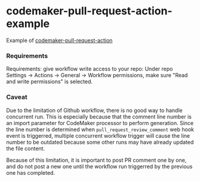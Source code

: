 # codemaker-pull-request-action-example

Example of [codemaker-pull-request-action](https://github.com/codemakerai/codemaker-pull-request-action)

### Requirements

Requirements: give workflow write access to your repo: Under repo Settings -> Actions -> General -> Workflow permissions, make sure "Read and write permissions" is selected.

### Caveat

Due to the limitation of Github workflow, there is no good way to handle concurrent run. This is especially because that the comment line number is an import parameter for CodeMaker processor to perform generation. Since the line number is determined when ```pull_request_review_comment``` web hook event is triggerred, multiple concurrent workflow trigger will cause the line number to be outdated because some other runs may have already updated the file content.

Because of this limitation, it is important to post PR comment one by one, and do not post a new one until the workflow run triggerred by the previous one has completed.
